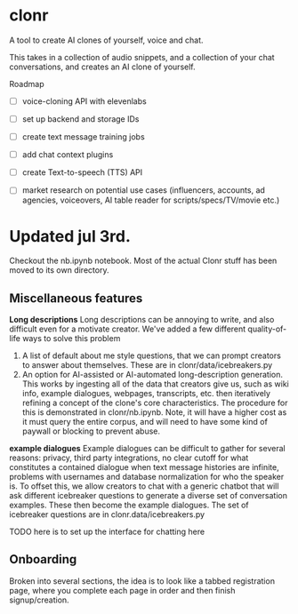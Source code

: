 # clonr
A tool to create AI clones of yourself, voice and chat.

This takes in a collection of audio snippets, and a collection of your chat conversations, and creates an AI clone of yourself.


Roadmap
- [ ] voice-cloning API with elevenlabs
- [ ] set up backend and storage IDs
- [ ] create text message training jobs
- [ ] add chat context plugins
- [ ] create Text-to-speech (TTS) API
- [ ] market research on potential use cases (influencers, accounts, ad agencies, voiceovers, AI table reader for scripts/specs/TV/movie etc.)


# Updated jul 3rd.

Checkout the nb.ipynb notebook. Most of the actual Clonr stuff has been moved to its own directory.


## Miscellaneous features
__Long descriptions__
Long descriptions can be annoying to write, and also difficult even for a motivate creator. We've added a few different quality-of-life ways to solve this problem
1. A list of default about me style questions, that we can prompt creators to answer about themselves. These are in clonr/data/icebreakers.py
2. An option for AI-assisted or AI-automated long-description generation. This works by ingesting all of the data that creators give us, such as wiki info, example dialogues, webpages, transcripts, etc. then iteratively refining a concept of the clone's core characteristics. The procedure for this is demonstrated in clonr/nb.ipynb. Note, it will have a higher cost as it must query the entire corpus, and will need to have some kind of paywall or blocking to prevent abuse.

__example dialogues__
Example dialogues can be difficult to gather for several reasons: privacy, third party integrations, no clear cutoff for what constitutes a contained dialogue when text message histories are infinite, problems with usernames and database normalization for who the speaker is. To offset this, we allow creators to chat with a generic chatbot that will ask different icebreaker questions to generate a diverse set of conversation examples. These then become the example dialogues. The set of icebreaker questions are in clonr.data/icebreakers.py

TODO here is to set up the interface for chatting here

## Onboarding
Broken into several sections, the idea is to look like a tabbed registration page, where you complete each page in order and then finish signup/creation.